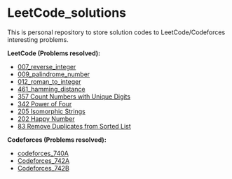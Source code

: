 # LeetCode_solutions

This is personal repository to store solution codes to LeetCode/Codeforces interesting problems.

**LeetCode (Problems resolved):**
* [007_reverse_integer](https://leetcode.com/problems/reverse-integer/)
* [009_palindrome_number](https://leetcode.com/problems/palindrome-number/)
* [012_roman_to_integer](https://leetcode.com/problems/roman-to-integer/)
* [461_hamming_distance](https://leetcode.com/problems/hamming-distance/)
* [357 Count Numbers with Unique Digits](https://leetcode.com/problems/count-numbers-with-unique-digits/)
* [342 Power of Four](https://leetcode.com/problems/power-of-four/)
* [205 Isomorphic Strings](https://leetcode.com/problems/isomorphic-strings/)
* [202 Happy Number](https://leetcode.com/problems/happy-number/?tab=Description)
* [83 Remove Duplicates from Sorted List](https://leetcode.com/problems/remove-duplicates-from-sorted-list/#/solutions)

**Codeforces (Problems resolved):**
* [codeforces_740A](http://codeforces.com/problemset/problem/740/A)
* [Codeforces_742A](http://codeforces.com/problemset/problem/742/A)
* [Codeforces_742B](http://codeforces.com/problemset/problem/742/B)
